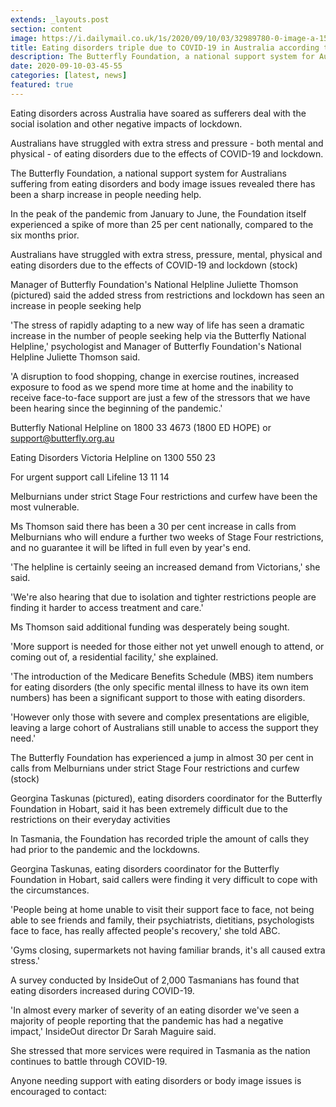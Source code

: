 ```yaml
---
extends: _layouts.post
section: content
image: https://i.dailymail.co.uk/1s/2020/09/10/03/32989780-0-image-a-15_1599704677457.jpg 
title: Eating disorders triple due to COVID-19 in Australia according to Butterfly Foundation 
description: The Butterfly Foundation, a national support system for Australians suffering from eating disorders and body image issues revealed there has been an increase in people needing help. 
date: 2020-09-10-03-45-55 
categories: [latest, news] 
featured: true 
--- 
```

Eating disorders across Australia have soared as sufferers deal with the social isolation and other negative impacts of lockdown.

Australians have struggled with extra stress and pressure - both mental and physical - of eating disorders due to the effects of COVID-19 and lockdown.

The Butterfly Foundation, a national support system for Australians suffering from eating disorders and body image issues revealed there has been a sharp increase in people needing help.

In the peak of the pandemic from January to June, the Foundation itself experienced a spike of more than 25 per cent nationally, compared to the six months prior. 

Australians have struggled with extra stress, pressure, mental, physical and eating disorders due to the effects of COVID-19 and lockdown (stock)

Manager of Butterfly Foundation's National Helpline Juliette Thomson (pictured) said the added stress from restrictions and lockdown has seen an increase in people seeking help

'The stress of rapidly adapting to a new way of life has seen a dramatic increase in the number of people seeking help via the Butterfly National Helpline,' psychologist and Manager of Butterfly Foundation's National Helpline Juliette Thomson said.

'A disruption to food shopping, change in exercise routines, increased exposure to food as we spend more time at home and the inability to receive face-to-face support are just a few of the stressors that we have been hearing since the beginning of the pandemic.' 

Butterfly National Helpline on 1800 33 4673 (1800 ED HOPE) or support@butterfly.org.au 

Eating Disorders Victoria Helpline on 1300 550 23 

For urgent support call Lifeline 13 11 14 

Melburnians under strict Stage Four restrictions and curfew have been the  most vulnerable.  

Ms Thomson said there has been a 30 per cent increase in calls from Melburnians who will endure a further two weeks of Stage Four restrictions, and no guarantee it will be lifted in full even by year's end.

'The helpline is certainly seeing an increased demand from Victorians,' she said. 

'We're also hearing that due to isolation and tighter restrictions people are finding it harder to access treatment and care.' 

Ms Thomson said additional funding was desperately being sought.

'More support is needed for those either not yet unwell enough to attend, or coming out of, a residential facility,' she explained. 

'The introduction of the Medicare Benefits Schedule (MBS) item numbers for eating disorders (the only specific mental illness to have its own item numbers) has been a significant support to those with eating disorders.

'However only those with severe and complex presentations are eligible, leaving a large cohort of Australians still unable to access the support they need.' 

The Butterfly Foundation has experienced a jump in almost 30 per cent in calls from Melburnians under strict Stage Four restrictions and curfew (stock) 

Georgina Taskunas (pictured), eating disorders coordinator for the Butterfly Foundation in Hobart, said it has been extremely difficult due to the restrictions on their everyday activities

In Tasmania, the Foundation has recorded triple the amount of calls they had prior to the pandemic and the lockdowns.

Georgina Taskunas, eating disorders coordinator for the Butterfly Foundation in Hobart, said callers were finding it very difficult to cope with the circumstances.

'People being at home unable to visit their support face to face, not being able to see friends and family, their psychiatrists, dietitians, psychologists face to face, has really affected people's recovery,' she told ABC. 

'Gyms closing, supermarkets not having familiar brands, it's all caused extra stress.'  

A survey conducted by InsideOut of 2,000 Tasmanians has found that eating disorders increased during COVID-19. 

'In almost every marker of severity of an eating disorder we've seen a majority of people reporting that the pandemic has had a negative impact,' InsideOut director Dr Sarah Maguire said. 

She stressed that more services were required in Tasmania as the nation continues to battle through COVID-19. 

Anyone needing support with eating disorders or body image issues is encouraged to contact: 

